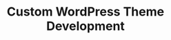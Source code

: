---
# src/content/portfolio/wordpress-theme-development.md
title: "Custom WordPress Theme Development"
description: "Development of custom WordPress themes for web products, enhancing user experience and brand consistency"
keywords: "WordPress, Theme Development, Custom Web Development, Front-end Development, UX Design, Web Products, Content Management Systems, Anthony Trivisano"
client: "LifeLearn Inc."
timeline: "2016-2017"
role: "Software Developer"
technologies: ["WordPress", "PHP", "HTML", "CSS", "JavaScript", "Responsive Design", "UI/UX"]
category: "Development & Engineering"
summary: "Developed and managed custom WordPress themes for web products, creating cohesive and branded user experiences while optimizing performance and ensuring accessibility across devices."
featuredImage: "/images/portfolio/wordpress-theme-development.jpg"

# Challenge section
challengeIntroduction: "LifeLearn needed to develop and maintain custom WordPress themes for their web products that would deliver consistent branding, optimal performance, and excellent user experience across a diverse product line."
challenges: [
  "Ensuring brand consistency across multiple web products while allowing for product-specific customization",
  "Optimizing theme performance for fast page loads on various devices and connection speeds",
  "Creating responsive designs that delivered an excellent user experience on desktops, tablets, and mobile devices",
  "Implementing complex functionality while maintaining a clean, intuitive user interface",
  "Supporting regular content updates without requiring developer intervention",
  "Ensuring themes would be maintainable and extendable as products evolved"
]

# Solution section
solutionIntroduction: "I developed custom WordPress themes that balanced brand consistency with product-specific requirements, focusing on performance optimization, responsive design, and maintainable code architecture."
solution: [
  {
    title: "Theme Architecture Development",
    description: "Created a modular theme architecture that maintained core brand elements while allowing for product-specific customization. This approach ensured visual consistency while meeting unique product requirements."
  },
  {
    title: "Responsive Design Implementation",
    description: "Implemented fully responsive designs using modern CSS techniques and JavaScript enhancements. Tested extensively across devices to ensure optimal user experience regardless of screen size or device type."
  },
  {
    title: "Performance Optimization",
    description: "Optimized theme performance through efficient code structure, asset management, and caching strategies. Minimized HTTP requests, optimized images, and implemented lazy loading to ensure fast page loads."
  },
  {
    title: "Custom Admin Interfaces",
    description: "Developed intuitive admin interfaces that allowed content managers to easily update content without developer assistance. Created custom fields and templates tailored to specific content types and product needs."
  }
]

# Development Process
process: [
  {
    title: "Requirements Gathering",
    description: "Collaborated with product managers and designers to understand brand requirements, product-specific needs, and user experience goals. Created detailed specifications to guide theme development."
  },
  {
    title: "Design Collaboration",
    description: "Worked closely with designers to translate visual concepts into functional themes. Provided technical input on feasibility and best practices while ensuring design integrity was maintained in the implementation."
  },
  {
    title: "Modular Development",
    description: "Built themes using a modular approach with reusable components that could be shared across products. This improved development efficiency and ensured consistency in implementation."
  },
  {
    title: "Responsive Testing",
    description: "Conducted extensive cross-device and cross-browser testing to ensure consistent functionality and appearance. Resolved edge cases and optimized the experience for various viewport sizes."
  },
  {
    title: "Performance Auditing",
    description: "Performed regular performance audits using tools like Google PageSpeed Insights and WebPageTest. Identified bottlenecks and implemented optimizations to improve loading times and user experience."
  }
]

# Results metrics
metrics: [
  {
    value: "40%",
    label: "Improvement in page load speed"
  },
  {
    value: "95%",
    label: "Mobile responsiveness score"
  },
  {
    value: "65%",
    label: "Reduction in content update time"
  }
]

# Technical highlights
technical: [
  {
    title: "Component-Based Architecture",
    description: "Developed a component-based theme architecture that separated concerns and allowed for easy maintenance and extension. Each component was self-contained with its own template, styles, and functionality."
  },
  {
    title: "Advanced Custom Fields Integration",
    description: "Implemented a flexible content management approach using Advanced Custom Fields to create intuitive content editing interfaces. This empowered content managers to create complex layouts without technical knowledge."
  },
  {
    title: "Performance Optimization Techniques",
    description: "Applied a comprehensive set of performance optimizations including code minification, image optimization, CSS/JS concatenation, and strategic asset loading to ensure fast page loads even on slower connections."
  },
  {
    title: "Accessibility Compliance",
    description: "Ensured themes met WCAG 2.1 AA accessibility standards by implementing proper semantic markup, keyboard navigation, ARIA attributes, and sufficient color contrast. Tested with screen readers to verify accessibility."
  }
]
---